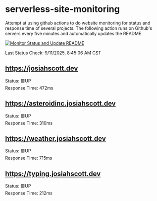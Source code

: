 # serverless-site-monitoring
Attempt at using github actions to do website monitoring for status and response time of several projects. The following action runs on Github's servers every five minutes and automatically updates the README.  

[![Monitor Status and Update README](https://github.com/JosiahSco/serverless-site-monitoring/actions/workflows/monitor.yaml/badge.svg)](https://github.com/JosiahSco/serverless-site-monitoring/actions/workflows/monitor.yaml)

Last Status Check: 9/11/2025, 8:45:06 AM CST

## https://josiahscott.dev
Status: 🟩UP  
Response Time: 472ms

## https://asteroidinc.josiahscott.dev
Status: 🟩UP  
Response Time: 310ms

## https://weather.josiahscott.dev
Status: 🟩UP  
Response Time: 715ms

## https://typing.josiahscott.dev
Status: 🟩UP  
Response Time: 212ms

